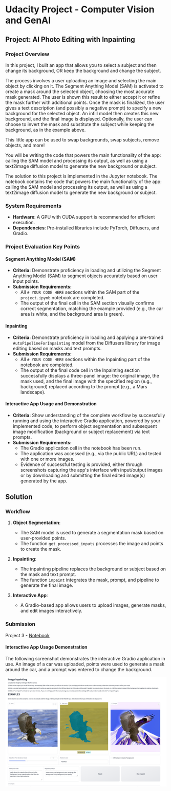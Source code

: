 # Udacity Project - Computer Vision and GenAI

## Project: AI Photo Editing with Inpainting

### Project Overview
In this project, I built an app that allows you to select a subject and then change its background, OR keep the background and change the subject.

The process involves a user uploading an image and selecting the main object by clicking on it. The Segment Anything Model (SAM) is activated to create a mask around the selected object, choosing the most accurate mask generated. The user is shown this result to either accept it or refine the mask further with additional points. Once the mask is finalized, the user gives a text description (and possibly a negative prompt) to specify a new background for the selected object. An infill model then creates this new background, and the final image is displayed. Optionally, the user can choose to invert the mask and substitute the subject while keeping the background, as in the example above.

This little app can be used to swap backgrounds, swap subjects, remove objects, and more!

You will be writing the code that powers the main functionality of the app: calling the SAM model and processing its output, as well as using a text2image diffusion model to generate the new background or subject.

The solution to this project is implemented in the Jupyter notebook. The notebook contains the code that powers the main functionality of the app: calling the SAM model and processing its output, as well as using a text2image diffusion model to generate the new background or subject.


### System Requirements
- **Hardware**: A GPU with CUDA support is recommended for efficient execution.
- **Dependencies**: Pre-installed libraries include PyTorch, Diffusers, and Gradio.

### Project Evaluation Key Points

#### Segment Anything Model (SAM)
* **Criteria:** Demonstrate proficiency in loading and utilizing the Segment Anything Model (SAM) to segment objects accurately based on user input points.
* **Submission Requirements:**
    * All `# YOUR CODE HERE` sections within the SAM part of the `project.ipynb` notebook are completed.
    * The output of the final cell in the SAM section visually confirms correct segmentation, matching the example provided (e.g., the car area is white, and the background area is green).

#### Inpainting
* **Criteria:** Demonstrate proficiency in loading and applying a pre-trained `AutoPipelineForInpainting` model from the Diffusers library for image editing based on masks and text prompts.
* **Submission Requirements:**
    * All `# YOUR CODE HERE` sections within the Inpainting part of the notebook are completed.
    * The output of the final code cell in the Inpainting section successfully displays a three-panel image: the original image, the mask used, and the final image with the specified region (e.g., background) replaced according to the prompt (e.g., a Mars landscape).

#### Interactive App Usage and Demonstration
* **Criteria:** Show understanding of the complete workflow by successfully running and using the interactive Gradio application, powered by your implemented code, to perform object segmentation and subsequent image modification (background or subject replacement) via text prompts.
* **Submission Requirements:**
    * The Gradio application cell in the notebook has been run.
    * The application was accessed (e.g., via the public URL) and tested with one or more images.
    * Evidence of successful testing is provided, either through screenshots capturing the app's interface with input/output images or by downloading and submitting the final edited image(s) generated by the app.


## Solution

### Workflow
1. **Object Segmentation**:
   - The SAM model is used to generate a segmentation mask based on user-provided points.
   - The function `get_processed_inputs` processes the image and points to create the mask.

2. **Inpainting**:
   - The inpainting pipeline replaces the background or subject based on the mask and text prompt.
   - The function `inpaint` integrates the mask, prompt, and pipeline to generate the final image.

3. **Interactive App**:
   - A Gradio-based app allows users to upload images, generate masks, and edit images interactively.


### Submission
Project 3 - [Notebook](3_Computer-Vision-And-GenAI/project_3.ipynb)

#### Interactive App Usage Demonstration
The following screenshot demonstrates the interactive Gradio application in use. An image of a car was uploaded, points were used to generate a mask around the car, and a prompt was entered to change the background.

![Interactive App Usage Demonstration](Images/gradio_example.png)
